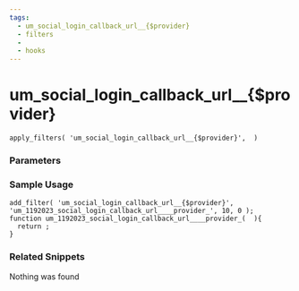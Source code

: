 ```yaml
---
tags: 
  - um_social_login_callback_url__{$provider}
  - filters
  - 
  - hooks
---
```

# um\_social\_login\_callback\_url\_\_{$provider}

``` php:no-line-numbers
apply_filters( 'um_social_login_callback_url__{$provider}',  )
```
<div class='hook-sep'></div>

### Parameters

<div class='hook-sep'></div>



### Sample Usage

``` php:no-line-numbers
add_filter( 'um_social_login_callback_url__{$provider}', 'um_1192023_social_login_callback_url____provider_', 10, 0 );
function um_1192023_social_login_callback_url____provider_(  ){
  return ;
}
```
<div class='hook-sep'></div>



### Related Snippets

Nothing was found

